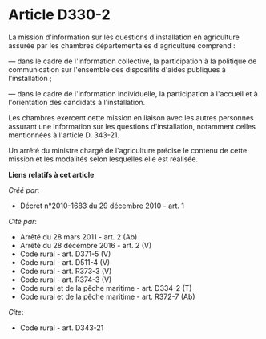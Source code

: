 # Article D330-2

La mission d'information sur les questions d'installation en agriculture assurée par les chambres départementales
d'agriculture comprend : 

― dans le cadre de l'information collective, la participation à la politique de communication sur l'ensemble des dispositifs
d'aides publiques à l'installation ; 

― dans le cadre de l'information individuelle, la participation à l'accueil et à l'orientation des candidats à
l'installation. 

Les chambres exercent cette mission en liaison avec les autres personnes assurant une information sur les questions
d'installation, notamment celles mentionnées à l'article D. 343-21. 

Un arrêté du ministre chargé de l'agriculture précise le contenu de cette mission et les modalités selon lesquelles elle est
réalisée.

**Liens relatifs à cet article**

_Créé par_:

  - Décret n°2010-1683 du 29 décembre 2010 - art. 1

_Cité par_:

  - Arrêté du 28 mars 2011 - art. 2 (Ab)
  - Arrêté du 28 décembre 2016 - art. 2 (V)
  - Code rural - art. D371-5 (V)
  - Code rural - art. D511-4 (V)
  - Code rural - art. R373-3 (V)
  - Code rural - art. R374-3 (V)
  - Code rural et de la pêche maritime - art. D334-2 (T)
  - Code rural et de la pêche maritime - art. R372-7 (Ab)

_Cite_:

  - Code rural - art. D343-21

